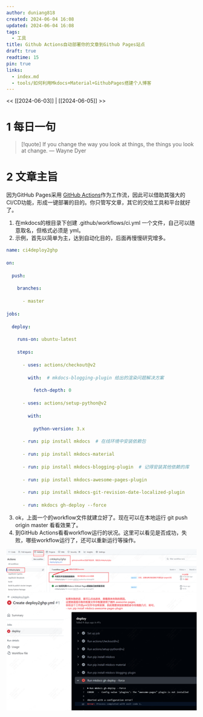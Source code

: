 ```yaml
---
author: duniang818
created: 2024-06-04 16:08
updated: 2024-06-04 16:08
tags:
  - 工具
title: Github Actions自动部署你的文章到Github Pages站点
draft: true
readtime: 15
pin: true
links:
  - index.md
  - tools/如何利用Mkdocs+Material+GithubPages搭建个人博客
---
```

<< [[2024-06-03]] | [[2024-06-05]] >>

# 1 每日一句

> [!quote] If you change the way you look at things, the things you look at change.
> — Wayne Dyer

# 2 文章主旨

因为GitHub Pages采用 [GitHub Actions](https://github.com/features/actions)作为工作流，因此可以借助其强大的CI/CD功能，形成一键部署的目的。你只管写文章，其它的交给工具和平台就好了。

1. 在mkdocs的根目录下创建 .github/workflows/ci.yml 一个文件，自己可以随意取名，但格式必须是 yml。
2. 示例，首先以简单为主，达到自动化目的，后面再慢慢研究增多。

```yml
name: ci4deploy2ghp

on:

  push:

    branches:

      - master

jobs:

  deploy:

    runs-on: ubuntu-latest

    steps:

      - uses: actions/checkout@v2

        with:  # mkdocs-blogging-plugin 给出的渲染问题解决方案

          fetch-depth: 0

      - uses: actions/setup-python@v2

        with:

          python-version: 3.x

      - run: pip install mkdocs  # 在线环境中安装依赖包

      - run: pip install mkdocs-material

      - run: pip install mkdocs-blogging-plugin  # 记得安装其他依赖的库

      - run: pip install mkdocs-awesome-pages-plugin

      - run: pip install mkdocs-git-revision-date-localized-plugin

      - run: mkdocs gh-deploy --force
```

3. ok，上面一个的workflow文件就建立好了。现在可以在本地运行 git push origin master 看看效果了。
4. 到GitHub Actions看看workflow运行的状况。这里可以看见是否成功，失败，哪些workflow运行了，还可以重新运行等操作。

![1717490621317](images/GithubActions自动部署你的文章到GithubPages站点/1717490621317.png)![1717490638280](images/GithubActions自动部署你的文章到GithubPages站点/1717490638280.png)
